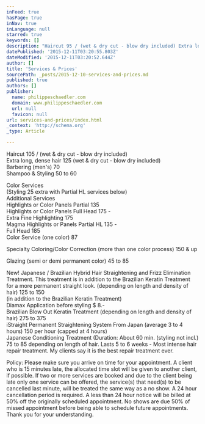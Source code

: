 ```yaml
---
inFeed: true
hasPage: true
inNav: true
inLanguage: null
starred: true
keywords: []
description: "Haircut 95 / (wet & dry cut - blow dry included) Extra long, dense hair 125 (wet & dry cut - blow dry included) Barbering (men's) 65 Shampoo & Styling 50 to 60 "
datePublished: '2015-12-11T03:20:55.803Z'
dateModified: '2015-12-11T03:20:52.644Z'
author: []
title: 'Services & Prices'
sourcePath: _posts/2015-12-10-services-and-prices.md
published: true
authors: []
publisher:
  name: philippeschaedler.com
  domain: www.philippeschaedler.com
  url: null
  favicon: null
url: services-and-prices/index.html
_context: 'http://schema.org'
_type: Article

---
```

Haircut 105 / (wet & dry cut - blow dry included)  
Extra long, dense hair 125 (wet & dry cut - blow dry included)   
Barbering (men's) 70   
Shampoo & Styling 50 to 60

Color Services  
(Styling 25 extra with Partial HL services below)   
Additional Services  
Highlights or Color Panels Partial 135   
Highlights or Color Panels Full Head 175 -   
Extra Fine Highlighting 175   
Magma Highlights or Panels Partial HL 135 -   
Full Head 185    
Color Service (one color) 87 

Specialty Coloring/Color Correction (more than one color process) 150 & up 

Glazing (semi or demi permanent color) 45 to 85  

New! Japanese / Brazilian Hybrid Hair Straightening and Frizz Elimination Treatment. ​This treatment is in addition to the Brazilian Keratin Treatment for a more permanent straight look. (depending on length and density of hair) 125 to 150  
(in addition to the Brazilian Keratin Treatment)   
Diamax Application  before styling  $ 8.-   
Brazilian Blow Out Keratin Treatment (depending on length and density of hair) 275 to 375   
iStraight Permanent Straightening System From Japan (average 3 to 4 hours) 150 per hour (capped at 4 hours)  
Japanese Conditioning Treatment  (Duration: About 60 min. (styling not incl.)  75 to 85 depending on length of hair. Lasts 5 to 6 weeks - Most intense hair repair treatment. My clients say it is the best repair treatment ever. 

Policy: Please make sure you arrive on time for your appointment. A client who is 15 minutes late, the allocated time slot will be given to another client, if possible. If two or more services are booked and due to the client being late only one service can be offered, the service(s) that need(s) to be cancelled last minute, will be treated the same way as a no show. A 24 hour cancellation period is required. A less than 24 hour notice will be billed at 50% off the originally scheduled appointment. No shows are due 50% of missed appointment  before being able to schedule future appointments. Thank you for your understanding.